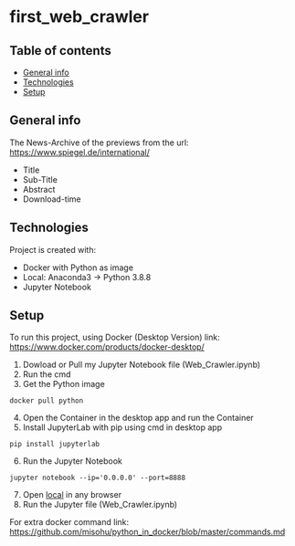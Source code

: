 # first_web_crawler

## Table of contents
* [General info](#general-info)
* [Technologies](#technologies)
* [Setup](#setup)

## General info
The News-Archive of the previews from the url: https://www.spiegel.de/international/ 
* Title 
* Sub-Title
* Abstract
* Download-time
	
## Technologies
Project is created with:
* Docker with Python as image
* Local: Anaconda3 -> Python 3.8.8 
* Jupyter Notebook
	
## Setup
To run this project, using Docker (Desktop Version) link: https://www.docker.com/products/docker-desktop/
1. Dowload or Pull my Jupyter Notebook file (Web_Crawler.ipynb)
2. Run the cmd 
3. Get the Python image
```
docker pull python
```
4. Open the Container in the desktop app and run the Container
5. Install JupyterLab with pip using cmd in desktop app
```
pip install jupyterlab
```
6. Run the Jupyter Notebook
```
jupyter notebook --ip='0.0.0.0' --port=8888
```
7. Open [local](http://localhost:8888/) in any browser
8. Run the Jupyter file (Web_Crawler.ipynb)

For extra docker command link: https://github.com/misohu/python_in_docker/blob/master/commands.md

